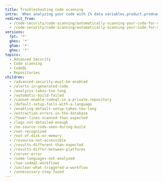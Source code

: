 ```yaml
---
title: Troubleshooting code scanning
intro: 'When analyzing your code with {% data variables.product.prodname_code_scanning %}, you may need to troubleshoot unexpected issues.'
redirect_from:
  - /code-security/code-scanning/automatically-scanning-your-code-for-vulnerabilities-and-errors/troubleshooting-your-default-setup-for-codeql
  - /code-security/code-scanning/automatically-scanning-your-code-for-vulnerabilities-and-errors/troubleshooting-the-codeql-workflow
versions:
  fpt: '*'
  ghes: '*'
  ghae: '*'
  ghec: '*'
topics:
  - Advanced Security
  - Code scanning
  - CodeQL
  - Repositories
children:
  - /advanced-security-must-be-enabled
  - /alerts-in-generated-code
  - /analysis-takes-too-long
  - /automatic-build-failed
  - /cannot-enable-codeql-in-a-private-repository
  - /default-setup-fails-with-a-language
  - /enabling-default-setup-takes-too-long
  - /extraction-errors-in-the-database
  - /fewer-lines-scanned-than-expected
  - /logs-not-detailed-enough
  - /no-source-code-seen-during-build
  - /not-recognized
  - /out-of-disk-or-memory
  - /resource-not-accessible
  - /results-different-than-expected
  - /results-differ-between-platforms
  - /server-error
  - /some-languages-not-analyzed
  - /two-codeql-workflows
  - /unclear-what-triggered-a-workflow
  - /unnecessary-step-found
---
```


